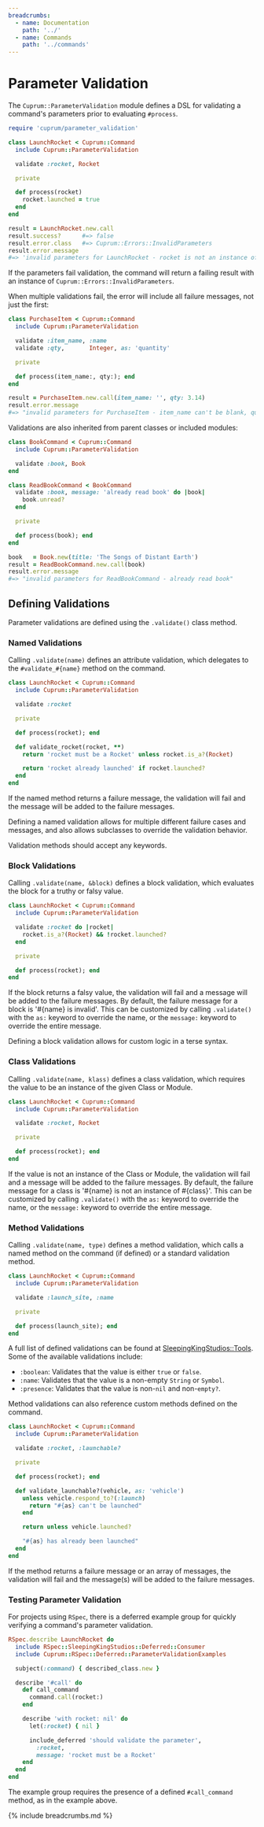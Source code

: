 ```yaml
---
breadcrumbs:
  - name: Documentation
    path: '../'
  - name: Commands
    path: '../commands'
---
```


# Parameter Validation

The `Cuprum::ParameterValidation` module defines a DSL for validating a command's parameters prior to evaluating `#process`.

```ruby
require 'cuprum/parameter_validation'

class LaunchRocket < Cuprum::Command
  include Cuprum::ParameterValidation

  validate :rocket, Rocket

  private

  def process(rocket)
    rocket.launched = true
  end
end

result = LaunchRocket.new.call
result.success?      #=> false
result.error.class   #=> Cuprum::Errors::InvalidParameters
result.error.message
#=> 'invalid parameters for LaunchRocket - rocket is not an instance of Rocket'
```

If the parameters fail validation, the command will return a failing result with an instance of `Cuprum::Errors::InvalidParameters`.

When multiple validations fail, the error will include all failure messages, not just the first:

```ruby
class PurchaseItem < Cuprum::Command
  include Cuprum::ParameterValidation

  validate :item_name, :name
  validate :qty,       Integer, as: 'quantity'

  private

  def process(item_name:, qty:); end
end

result = PurchaseItem.new.call(item_name: '', qty: 3.14)
result.error.message
#=> "invalid parameters for PurchaseItem - item_name can't be blank, quantity is not an instance of Integer"
```

Validations are also inherited from parent classes or included modules:

```ruby
class BookCommand < Cuprum::Command
  include Cuprum::ParameterValidation

  validate :book, Book
end

class ReadBookCommand < BookCommand
  validate :book, message: 'already read book' do |book|
    book.unread?
  end

  private

  def process(book); end
end

book   = Book.new(title: 'The Songs of Distant Earth')
result = ReadBookCommand.new.call(book)
result.error.message
#=> "invalid parameters for ReadBookCommand - already read book"
```

## Defining Validations

Parameter validations are defined using the `.validate()` class method.

### Named Validations

Calling `.validate(name)` defines an attribute validation, which delegates to the `#validate_#{name}` method on the command.

```ruby
class LaunchRocket < Cuprum::Command
  include Cuprum::ParameterValidation

  validate :rocket

  private

  def process(rocket); end

  def validate_rocket(rocket, **)
    return 'rocket must be a Rocket' unless rocket.is_a?(Rocket)

    return 'rocket already launched' if rocket.launched?
  end
end
```

If the named method returns a failure message, the validation will fail and the message will be added to the failure messages.

Defining a named validation allows for multiple different failure cases and messages, and also allows subclasses to override the validation behavior.

Validation methods should accept any keywords.

### Block Validations

Calling `.validate(name, &block)` defines a block validation, which evaluates the block for a truthy or falsy value.

```ruby
class LaunchRocket < Cuprum::Command
  include Cuprum::ParameterValidation

  validate :rocket do |rocket|
    rocket.is_a?(Rocket) && !rocket.launched?
  end

  private

  def process(rocket); end
end
```

If the block returns a falsy value, the validation will fail and a message will be added to the failure messages. By default, the failure message for a block is '#{name} is invalid'. This can be customized by calling `.validate()` with the `as:` keyword to override the name, or the `message:` keyword to override the entire message.

Defining a block validation allows for custom logic in a terse syntax.

### Class Validations

Calling `.validate(name, klass)` defines a class validation, which requires the value to be an instance of the given Class or Module.

```ruby
class LaunchRocket < Cuprum::Command
  include Cuprum::ParameterValidation

  validate :rocket, Rocket

  private

  def process(rocket); end
end
```

If the value is not an instance of the Class or Module, the validation will fail and a message will be added to the failure messages. By default, the failure message for a class is '#{name} is not an instance of #{class}'. This can be customized by calling `.validate()` with the `as:` keyword to override the name, or the `message:` keyword to override the entire message.

### Method Validations

Calling `.validate(name, type)` defines a method validation, which calls a named method on the command (if defined) or a standard validation method.

```ruby
class LaunchRocket < Cuprum::Command
  include Cuprum::ParameterValidation

  validate :launch_site, :name

  private

  def process(launch_site); end
end
```

A full list of defined validations can be found at [SleepingKingStudios::Tools](https://github.com/sleepingkingstudios/sleeping_king_studios-tools#assertions). Some of the available validations include:

- `:boolean`: Validates that the value is either `true` or `false`.
- `:name`: Validates that the value is a non-empty `String` or `Symbol`.
- `:presence`: Validates that the value is non-`nil` and non-`empty?`.

Method validations can also reference custom methods defined on the command.

```ruby
class LaunchRocket < Cuprum::Command
  include Cuprum::ParameterValidation

  validate :rocket, :launchable?

  private

  def process(rocket); end

  def validate_launchable?(vehicle, as: 'vehicle')
    unless vehicle.respond_to?(:launch)
      return "#{as} can't be launched"
    end

    return unless vehicle.launched?

    "#{as} has already been launched"
  end
end
```

If the method returns a failure message or an array of messages, the validation will fail and the message(s) will be added to the failure messages.

### Testing Parameter Validation

For projects using `RSpec`, there is a deferred example group for quickly verifying a command's parameter validation.

```ruby
RSpec.describe LaunchRocket do
  include RSpec::SleepingKingStudios::Deferred::Consumer
  include Cuprum::RSpec::Deferred::ParameterValidationExamples

  subject(:command) { described_class.new }

  describe '#call' do
    def call_command
      command.call(rocket:)
    end

    describe 'with rocket: nil' do
      let(:rocket) { nil }

      include_deferred 'should validate the parameter',
        :rocket,
        message: 'rocket must be a Rocket'
    end
  end
end
```

The example group requires the presence of a defined `#call_command` method, as in the example above.

{% include breadcrumbs.md %}
